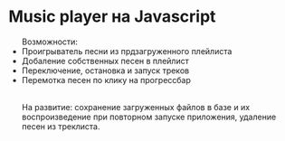 # Music player на Javascript
<ul>Возможности:
<li>Проигрыватель песни из прдзагруженного плейлиста</li>
<li>Добаление собственных песен в плейлист</li>
<li>Переключение, остановка и запуск треков</li>
<li>Перемотка песен по клику на прогрессбар</li>

<br>

На развитие: сохранение загруженных файлов в базе и их воспроизведение при повторном запуске приложения, удаление песен из треклиста.
